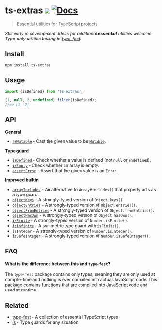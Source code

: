 # ts-extras [![](https://img.shields.io/badge/unicorn-approved-ff69b4.svg)](https://giphy.com/gifs/illustration-rainbow-unicorn-26AHG5KGFxSkUWw1i) <!-- Hidden until they actually show some useful info [![npm dependents](https://badgen.net/npm/dependents/ts-extras)](https://www.npmjs.com/package/ts-extras?activeTab=dependents) [![npm downloads](https://badgen.net/npm/dt/ts-extras)](https://www.npmjs.com/package/ts-extras) --> [![Docs](https://paka.dev/badges/v0/cute.svg)](https://paka.dev/npm/ts-extras)

> Essential utilities for TypeScript projects

*Still early in development. Ideas for additional **essential** utilities welcome. Type-only utilities belong in [type-fest](https://github.com/sindresorhus/type-fest).*

## Install

```sh
npm install ts-extras
```

## Usage

```js
import {isDefined} from 'ts-extras';

[1, null, 2, undefined].filter(isDefined);
//=> [1, 2]
```

## API

**General**

- [`asMutable`](source/as-mutable.ts) - Cast the given value to be [`Mutable`](https://github.com/sindresorhus/type-fest/blob/main/source/mutable.d.ts).

**Type guard**

- [`isDefined`](source/is-defined.ts) - Check whether a value is defined (not `null` or `undefined`).
- [`isEmpty`](source/is-empty.ts) - Check whether an array is empty.
- [`assertError`](source/assert-error.ts) - Assert that the given value is an `Error`.

**Improved builtin**

- [`arrayIncludes`](source/array-includes.ts) - An alternative to `Array#includes()` that properly acts as a type guard.
- [`objectKeys`](source/object-keys.ts) - A strongly-typed version of `Object.keys()`.
- [`objectEntries`](source/object-entries.ts) - A strongly-typed version of `Object.entries()`.
- [`objectFromEntries`](source/object-from-entries.ts) - A strongly-typed version of `Object.fromEntries()`.
- [`objectHasOwn`](source/object-has-own.ts) - A strongly-typed version of `Object.hasOwn()`.
- [`isFinite`](source/is-finite.ts) - A strongly-typed version of `Number.isFinite()`.
- [`isInfinite`](source/is-infinite.ts) - A symmetric type guard with `isFinite()`.
- [`isInteger`](source/is-integer.ts) - A strongly-typed version of `Number.isInteger()`.
- [`isSafeInteger`](source/is-safe-integer.ts) - A strongly-typed version of `Number.isSafeInteger()`.

## FAQ

#### What is the difference between this and `type-fest`?

The `type-fest` package contains only types, meaning they are only used at compile-time and nothing is ever compiled into actual JavaScript code. This package contains functions that are compiled into JavaScript code and used at runtime.

## Related

- [type-fest](https://github.com/sindresorhus/type-fest) - A collection of essential TypeScript types
- [is](https://github.com/sindresorhus/is) - Type guards for any situation
